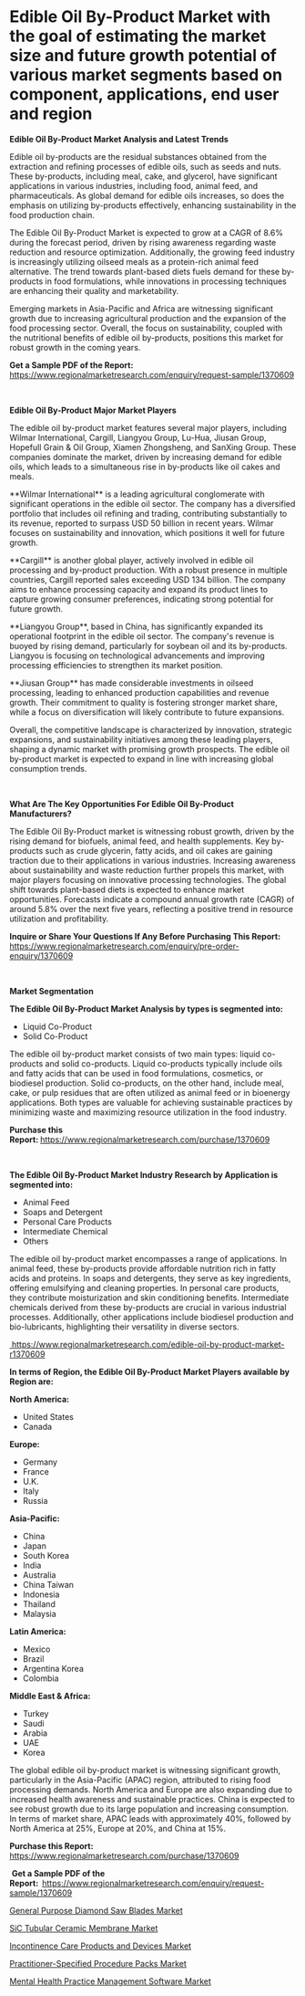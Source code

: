 <p><h1>Edible Oil By-Product Market with the goal of estimating the market size and future growth potential of various market segments based on component, applications, end user and region</h1></p><p><strong>Edible Oil By-Product Market Analysis and Latest Trends</strong></p>
<p><p>Edible oil by-products are the residual substances obtained from the extraction and refining processes of edible oils, such as seeds and nuts. These by-products, including meal, cake, and glycerol, have significant applications in various industries, including food, animal feed, and pharmaceuticals. As global demand for edible oils increases, so does the emphasis on utilizing by-products effectively, enhancing sustainability in the food production chain.</p><p>The Edible Oil By-Product Market is expected to grow at a CAGR of 8.6% during the forecast period, driven by rising awareness regarding waste reduction and resource optimization. Additionally, the growing feed industry is increasingly utilizing oilseed meals as a protein-rich animal feed alternative. The trend towards plant-based diets fuels demand for these by-products in food formulations, while innovations in processing techniques are enhancing their quality and marketability.</p><p>Emerging markets in Asia-Pacific and Africa are witnessing significant growth due to increasing agricultural production and the expansion of the food processing sector. Overall, the focus on sustainability, coupled with the nutritional benefits of edible oil by-products, positions this market for robust growth in the coming years.</p></p>
<p><strong>Get a Sample PDF of the Report:&nbsp;</strong> <a href="https://www.regionalmarketresearch.com/enquiry/request-sample/1370609">https://www.regionalmarketresearch.com/enquiry/request-sample/1370609</a></p>
<p>&nbsp;</p>
<p><strong>Edible Oil By-Product Major Market Players</strong></p>
<p><p>The edible oil by-product market features several major players, including Wilmar International, Cargill, Liangyou Group, Lu-Hua, Jiusan Group, Hopefull Grain & Oil Group, Xiamen Zhongsheng, and SanXing Group. These companies dominate the market, driven by increasing demand for edible oils, which leads to a simultaneous rise in by-products like oil cakes and meals.</p><p>**Wilmar International** is a leading agricultural conglomerate with significant operations in the edible oil sector. The company has a diversified portfolio that includes oil refining and trading, contributing substantially to its revenue, reported to surpass USD 50 billion in recent years. Wilmar focuses on sustainability and innovation, which positions it well for future growth.</p><p>**Cargill** is another global player, actively involved in edible oil processing and by-product production. With a robust presence in multiple countries, Cargill reported sales exceeding USD 134 billion. The company aims to enhance processing capacity and expand its product lines to capture growing consumer preferences, indicating strong potential for future growth.</p><p>**Liangyou Group**, based in China, has significantly expanded its operational footprint in the edible oil sector. The company's revenue is buoyed by rising demand, particularly for soybean oil and its by-products. Liangyou is focusing on technological advancements and improving processing efficiencies to strengthen its market position.</p><p>**Jiusan Group** has made considerable investments in oilseed processing, leading to enhanced production capabilities and revenue growth. Their commitment to quality is fostering stronger market share, while a focus on diversification will likely contribute to future expansions.</p><p>Overall, the competitive landscape is characterized by innovation, strategic expansions, and sustainability initiatives among these leading players, shaping a dynamic market with promising growth prospects. The edible oil by-product market is expected to expand in line with increasing global consumption trends.</p></p>
<p>&nbsp;</p>
<p><strong>What Are The Key Opportunities For Edible Oil By-Product Manufacturers?</strong></p>
<p><p>The Edible Oil By-Product market is witnessing robust growth, driven by the rising demand for biofuels, animal feed, and health supplements. Key by-products such as crude glycerin, fatty acids, and oil cakes are gaining traction due to their applications in various industries. Increasing awareness about sustainability and waste reduction further propels this market, with major players focusing on innovative processing technologies. The global shift towards plant-based diets is expected to enhance market opportunities. Forecasts indicate a compound annual growth rate (CAGR) of around 5.8% over the next five years, reflecting a positive trend in resource utilization and profitability.</p></p>
<p><strong>Inquire or Share Your Questions If Any Before Purchasing This Report:</strong> <a href="https://www.regionalmarketresearch.com/enquiry/pre-order-enquiry/1370609">https://www.regionalmarketresearch.com/enquiry/pre-order-enquiry/1370609</a></p>
<p>&nbsp;</p>
<p><strong>Market Segmentation</strong></p>
<p><strong>The Edible Oil By-Product Market Analysis by types is segmented into:</strong></p>
<p><ul><li>Liquid Co-Product</li><li>Solid Co-Product</li></ul></p>
<p><p>The edible oil by-product market consists of two main types: liquid co-products and solid co-products. Liquid co-products typically include oils and fatty acids that can be used in food formulations, cosmetics, or biodiesel production. Solid co-products, on the other hand, include meal, cake, or pulp residues that are often utilized as animal feed or in bioenergy applications. Both types are valuable for achieving sustainable practices by minimizing waste and maximizing resource utilization in the food industry.</p></p>
<p><strong>Purchase this Report:&nbsp;</strong><a href="https://www.regionalmarketresearch.com/purchase/1370609">https://www.regionalmarketresearch.com/purchase/1370609</a></p>
<p>&nbsp;</p>
<p><strong>The Edible Oil By-Product Market Industry Research by Application is segmented into:</strong></p>
<p><ul><li>Animal Feed</li><li>Soaps and Detergent</li><li>Personal Care Products</li><li>Intermediate Chemical</li><li>Others</li></ul></p>
<p><p>The edible oil by-product market encompasses a range of applications. In animal feed, these by-products provide affordable nutrition rich in fatty acids and proteins. In soaps and detergents, they serve as key ingredients, offering emulsifying and cleaning properties. In personal care products, they contribute moisturization and skin conditioning benefits. Intermediate chemicals derived from these by-products are crucial in various industrial processes. Additionally, other applications include biodiesel production and bio-lubricants, highlighting their versatility in diverse sectors.</p></p>
<p><a href="https://www.regionalmarketresearch.com/edible-oil-by-product-market-r1370609">&nbsp;https://www.regionalmarketresearch.com/edible-oil-by-product-market-r1370609</a></p>
<p><strong>In terms of Region, the Edible Oil By-Product Market Players available by Region are:</strong></p>
<p>
    <p> <strong> North America: </strong>
        <ul>
            <li>United States</li>
            <li>Canada</li>
        </ul>
        </p> 
    <p> <strong> Europe: </strong>
        <ul>
            <li>Germany</li>
            <li>France</li>
            <li>U.K.</li>
            <li>Italy</li>
            <li>Russia</li>
        </ul>
        </p> 
    <p> <strong> Asia-Pacific: </strong>
        <ul>
            <li>China</li>
            <li>Japan</li>
            <li>South Korea</li>
            <li>India</li>
            <li>Australia</li>
            <li>China Taiwan</li>
            <li>Indonesia</li>
            <li>Thailand</li>
            <li>Malaysia</li>
        </ul>
        </p> 
    <p> <strong> Latin America: </strong>
        <ul>
            <li>Mexico</li>
            <li>Brazil</li>
            <li>Argentina Korea</li>
            <li>Colombia</li>
        </ul>
        </p> 
    <p> <strong> Middle East & Africa: </strong>
        <ul>
            <li>Turkey</li>
            <li>Saudi</li>
            <li>Arabia</li>
            <li>UAE</li>
            <li>Korea</li>
        </ul>
    </p>
    </p>
<p><p>The global edible oil by-product market is witnessing significant growth, particularly in the Asia-Pacific (APAC) region, attributed to rising food processing demands. North America and Europe are also expanding due to increased health awareness and sustainable practices. China is expected to see robust growth due to its large population and increasing consumption. In terms of market share, APAC leads with approximately 40%, followed by North America at 25%, Europe at 20%, and China at 15%.</p></p>
<p><strong>Purchase this Report: </strong><a href="https://www.regionalmarketresearch.com/purchase/1370609">https://www.regionalmarketresearch.com/purchase/1370609</a></p>
<p>&nbsp;<strong>Get a Sample PDF of the Report:&nbsp;&nbsp;</strong><a href="https://www.regionalmarketresearch.com/enquiry/request-sample/1370609">https://www.regionalmarketresearch.com/enquiry/request-sample/1370609</a></p>
<p><strong></strong></p>
<p><p><a href="https://github.com/kathiestrine5ty/Market-Research-Report-List-1/blob/main/general-purpose-diamond-saw-blades-market.md">General Purpose Diamond Saw Blades Market</a></p><p><a href="https://issuu.com/reportprime-2/docs/sic-tubular-ceramic-membrane-market_b3ac1e61f5c841">SiC Tubular Ceramic Membrane Market</a></p><p><a href="https://medium.com/@dylanmontgomkb/incontinence-care-products-and-devices-market-trends-a-detailed-study-of-its-market-segmentation-0de787a18ebf">Incontinence Care Products and Devices Market</a></p><p><a href="https://github.com/HeatherFernandez476/Market-Research-Report-List-1/blob/main/practitioner-specified-procedure-packs-market.md">Practitioner-Specified Procedure Packs Market</a></p><p><a href="https://www.linkedin.com/pulse/mental-health-practice-management-software-market-share-analysis-jmjdf">Mental Health Practice Management Software Market</a></p></p>